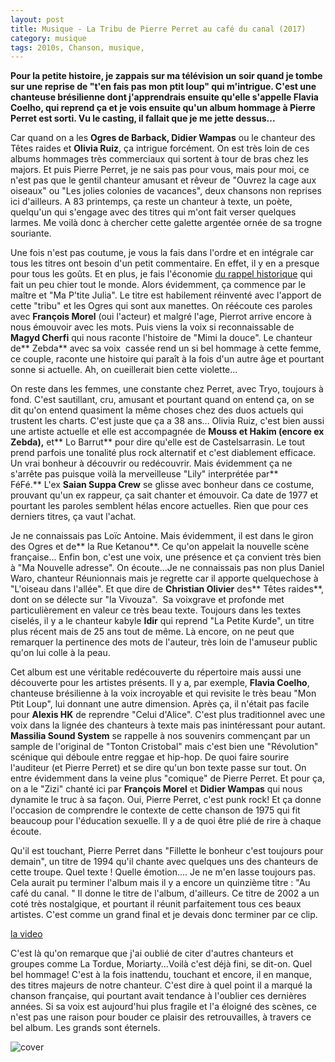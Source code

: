 ```yaml
---
layout: post
title: Musique - La Tribu de Pierre Perret au café du canal (2017)
category: musique
tags: 2010s, Chanson, musique, 
---
```

**Pour la petite histoire, je zappais sur ma télévision un soir quand je tombe sur une reprise de "t'en fais pas mon ptit loup" qui m'intrigue. C'est une chanteuse brésilienne dont j'apprendrais ensuite qu'elle s'appelle Flavia Coelho, qui reprend ça et je vois ensuite qu'un album hommage à Pierre Perret est sorti. Vu le casting, il fallait que je me jette dessus...**

Car quand on a les **Ogres de Barback, Didier Wampas** ou le chanteur des Têtes raides et **Olivia Ruiz**, ça intrigue forcément. On est très loin de ces albums hommages très commerciaux qui sortent à tour de bras chez les majors. Et puis Pierre Perret, je ne sais pas pour vous, mais pour moi, ce n'est pas que le gentil chanteur amusant et rêveur de "Ouvrez la cage aux oiseaux" ou "Les jolies colonies de vacances", deux chansons non reprises ici d'ailleurs. A 83 printemps, ça reste un chanteur à texte, un poète, quelqu'un qui s'engage avec des titres qui m'ont fait verser quelques larmes. Me voilà donc à chercher cette galette argentée ornée de sa trogne souriante.

Une fois n'est pas coutume, je vous la fais dans l'ordre et en intégrale car tous les titres ont besoin d'un petit commentaire. En effet, il y en a presque pour tous les goûts. Et en plus, je fais l'économie <a href="https://fr.wikipedia.org/wiki/Pierre_Perret">du rappel historique</a> qui fait un peu chier tout le monde. Alors évidemment, ça commence par le maître et "Ma P'tite Julia". Le titre est habilement réinventé avec l'apport de cette "tribu" et les Ogres qui sont aux manettes. On réécoute ces paroles avec **François Morel** (oui l'acteur) et malgré l'age, Pierrot arrive encore à nous émouvoir avec les mots. Puis viens la voix si reconnaissable de **Magyd Cherfi** qui nous raconte l'histoire de "Mimi la douce". Le chanteur de** Zebda** avec sa voix  cassée rend un si bel hommage à cette femme, ce couple, raconte une histoire qui paraît à la fois d'un autre âge et pourtant sonne si actuelle. Ah, on cueillerait bien cette violette...

On reste dans les femmes, une constante chez Perret, avec Tryo, toujours à fond. C'est sautillant, cru, amusant et pourtant quand on entend ça, on se dit qu'on entend quasiment la même choses chez des duos actuels qui trustent les charts. C'est juste que ça a 38 ans... Olivia Ruiz, c'est bien aussi une artiste actuelle et elle est accompagnée de **Mouss et Hakim **(encore ex Zebda)**,** et** Lo Barrut** pour dire qu'elle est de Castelsarrasin. Le tout prend parfois une tonalité plus rock alternatif et c'est diablement efficace. Un vrai bonheur à découvrir ou redécouvrir. Mais évidemment ça ne s'arrête pas puisque voilà la merveilleuse "Lily" interprétée par** FéFé.** L'ex **Saian Suppa Crew** se glisse avec bonheur dans ce costume, prouvant qu'un ex rappeur, ça sait chanter et émouvoir. Ca date de 1977 et pourtant les paroles semblent hélas encore actuelles. Rien que pour ces derniers titres, ça vaut l'achat.

Je ne connaissais pas Loïc Antoine. Mais évidemment, il est dans le giron des Ogres et de** la Rue Ketanou**. Ce qu'on appelait la nouvelle scène française... Enfin bon, c'est une voix, une présence et ça convient très bien à "Ma Nouvelle adresse". On écoute...Je ne connaissais pas non plus Daniel Waro, chanteur Réunionnais mais je regrette car il apporte quelquechose à "L'oiseau dans l'allée". Et que dire de **Christian Olivier** des** Têtes raides**, dont on se délecte sur "la Vivouza".  Sa voixgrave et profonde met particulièrement en valeur ce très beau texte. Toujours dans les textes ciselés, il y a le chanteur kabyle **Idir** qui reprend "La Petite Kurde", un titre plus récent mais de 25 ans tout de même. Là encore, on ne peut que remarquer la pertinence des mots de l'auteur, très loin de l'amuseur public qu'on lui colle à la peau.

Cet album est une véritable redécouverte du répertoire mais aussi une découverte pour les artistes présents. Il y a, par exemple, **Flavia Coelho**, chanteuse brésilienne à la voix incroyable et qui revisite le très beau "Mon Ptit Loup", lui donnant une autre dimension. Après ça, il n'était pas facile pour **Alexis HK** de reprendre "Celui d'Alice". C'est plus traditionnel avec une voix dans la lignée des chanteurs à texte mais pas inintéressant pour autant. **Massilia Sound System** se rappelle à nos souvenirs commençant par un sample de l'original de "Tonton Cristobal" mais c'est bien une "Révolution" scénique qui déboule entre reggae et hip-hop. De quoi faire sourire l'auditeur (et Pierre Perret) et se dire qu'un bon texte passe sur tout. On entre évidemment dans la veine plus "comique" de Pierre Perret. Et pour ça, on a le "Zizi" chanté ici par **François Morel** et **Didier Wampas** qui nous dynamite le truc à sa façon. Oui, Pierre Perret, c'est punk rock! Et ça donne l'occasion de comprendre le contexte de cette chanson de 1975 qui fit beaucoup pour l'éducation sexuelle. Il y a de quoi être plié de rire à chaque écoute.

Qu'il est touchant, Pierre Perret dans "Fillette le bonheur c'est toujours pour demain", un titre de 1994 qu'il chante avec quelques uns des chanteurs de cette troupe. Quel texte ! Quelle émotion.... Je ne m'en lasse toujours pas. Cela aurait pu terminer l'album mais il y a encore un quinzième titre : "Au café du canal. " Il donne le titre de l'album, d'ailleurs. Ce titre de 2002 a un coté très nostalgique, et pourtant il réunit parfaitement tous ces beaux artistes. C'est comme un grand final et je devais donc terminer par ce clip.

[la video](https://www.youtube.com/watch?v=sSfaigXONMw)

C'est là qu'on remarque que j'ai oublié de citer d'autres chanteurs et groupes comme La Tordue, Moriarty...Voilà c'est déjà fini, se dit-on. Quel bel hommage! C'est à la fois inattendu, touchant et encore, il en manque, des titres majeurs de notre chanteur. C'est dire à quel point il a marqué la chanson française, qui pourtant avait tendance à l'oublier ces dernières années. Si sa voix est aujourd'hui plus fragile et l'a éloigné des scènes, ce n'est pas une raison pour bouder ce plaisir des retrouvailles, à travers ce bel album. Les grands sont éternels.

![cover](https://cheziceman.files.wordpress.com/2017/11/tribuperret.jpg)

